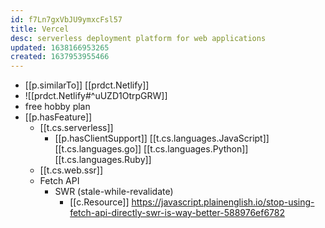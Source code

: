 ```yaml
---
id: f7Ln7gxVbJU9ymxcFsl57
title: Vercel
desc: serverless deployment platform for web applications
updated: 1638166953265
created: 1637953955466
---
```




- [[p.similarTo]] [[prdct.Netlify]]
- ![[prdct.Netlify#^uUZD1OtrpGRW]]
- free hobby plan
- [[p.hasFeature]] 
  - [[t.cs.serverless]]
    - [[p.hasClientSupport]] [[t.cs.languages.JavaScript]] [[t.cs.languages.go]] [[t.cs.languages.Python]] [[t.cs.languages.Ruby]]
  - [[t.cs.web.ssr]]
  - Fetch API
    - SWR (stale-while-revalidate)
      - [[c.Resource]] https://javascript.plainenglish.io/stop-using-fetch-api-directly-swr-is-way-better-588976ef6782
